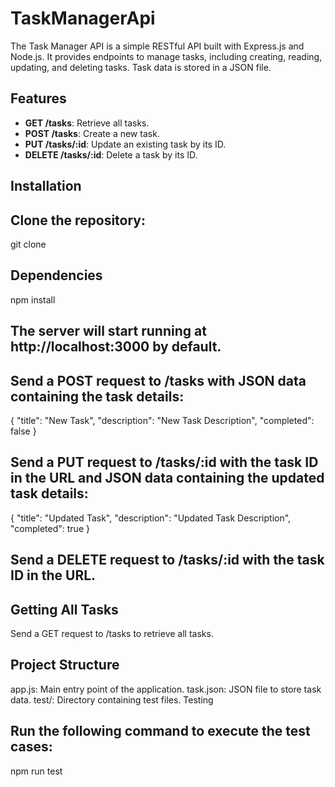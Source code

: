 # TaskManagerApi
The Task Manager API is a simple RESTful API built with Express.js and Node.js. It provides endpoints to manage tasks, including creating, reading, updating, and deleting tasks. Task data is stored in a JSON file.

## Features

- **GET /tasks**: Retrieve all tasks.
- **POST /tasks**: Create a new task.
- **PUT /tasks/:id**: Update an existing task by its ID.
- **DELETE /tasks/:id**: Delete a task by its ID.

## Installation

## Clone the repository:
   git clone 
## Dependencies

npm install

## The server will start running at http://localhost:3000 by default.


## Send a POST request to /tasks with JSON data containing the task details:
{
  "title": "New Task",
  "description": "New Task Description",
  "completed": false
}
## Send a PUT request to /tasks/:id with the task ID in the URL and JSON data containing the updated task details:
{
  "title": "Updated Task",
  "description": "Updated Task Description",
  "completed": true
}

## Send a DELETE request to /tasks/:id with the task ID in the URL.
## Getting All Tasks
Send a GET request to /tasks to retrieve all tasks.

## Project Structure
app.js: Main entry point of the application.
task.json: JSON file to store task data.
test/: Directory containing test files.
Testing
## Run the following command to execute the test cases:
npm run test
